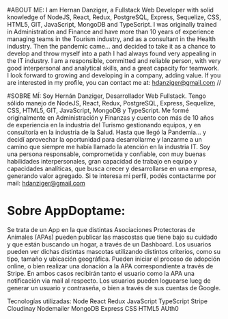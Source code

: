 #ABOUT ME:
I am Hernan Danziger, a Fullstack Web Developer with solid knowledge of NodeJS, React, Redux, PostgreSQL, Express, Sequelize, CSS, HTML5, GIT, JavaScript, MongoDB and TypeScript.
I was originally trained in Administration and Finance and have more than 10 years of experience managing teams in the Tourism industry, and as a consultant in the Health industry.
Then the pandemic came... and decided to take it as a chance to develop and throw myself into a path I had always found very appealing in the IT industry.
I am a responsible, committed and reliable person, with very good interpersonal and analytical skills, and a great capacity for teamwork.
I look forward to growing and developing in a company, adding value.
If you are interested in my profile, you can contact me at: hdanziger@gmail.com
//

#SOBRE MÍ:
Soy Hernán Danziger, Desarrollador Web Fullstack. Tengo sólido manejo de NodeJS, React, Redux, PostgreSQL, Express, Sequelize, CSS, HTML5, GIT, JavaScript, MongoDB y TypeScript.
Me formé originalmente en Administración y Finanzas y cuento con más de 10 años de experiencia en la industria del Turismo gestionando equipos, y en consultoría en la industria de la Salud.
Hasta que llegó la Pandemia... y decidí aprovechar la oportunidad para desarrollarme y lanzarme a un camino que siempre me había llamado la atención en la industria IT.
Soy una persona responsable, comprometida y confiable, con muy buenas habilidades interpersonales, gran capacidad de trabajo en equipo y capacidades analíticas, que busca crecer y desarrollarse en una empresa, generando valor agregado.
Si te interesa mi perfil, podés contactarme por mail: hdanziger@gmail.com


# Sobre AppDoptame:
Se trata de un App en la que distintas Asociaciones Protectoras de Animales (APAs) pueden publicar las mascostas que tiene bajo su cuidado y que están buscando un hogar, a través de un Dashboard. 
Los usuarios pueden ver dichas distintas mascotas utilizando distintos criterios, como su tipo, tamaño y ubicación geográfica. Pueden iniciar el proceso de adopción online, o bien realizar una donación a la APA correspondiente a través de Stripe. En ambos casos recibirán tanto el usuario como la APA una notificación via mail al respecto.
Los usuarios pueden loguearse lueg de generar un usuario y contraseña, o bien a través de sus cuentas de Google.

Tecnologías utilizadas:
Node React Redux JavaScript TypeScript Stripe Cloudinay Nodemailer MongoDB Express CSS HTML5 AUth0 



